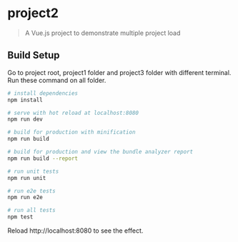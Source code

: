# project2

> A Vue.js project to demonstrate multiple project load

## Build Setup

Go to project root, project1 folder and project3 folder with different terminal. Run these command on all folder.

``` bash
# install dependencies
npm install

# serve with hot reload at localhost:8080
npm run dev

# build for production with minification
npm run build

# build for production and view the bundle analyzer report
npm run build --report

# run unit tests
npm run unit

# run e2e tests
npm run e2e

# run all tests
npm test
```

Reload http://localhost:8080 to see the effect.
